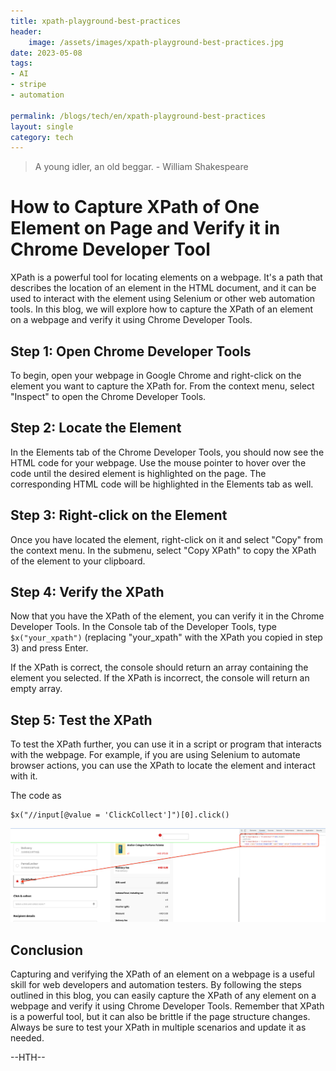 ```yaml
---
title: xpath-playground-best-practices
header:
    image: /assets/images/xpath-playground-best-practices.jpg
date: 2023-05-08
tags:
- AI
- stripe
- automation

permalink: /blogs/tech/en/xpath-playground-best-practices
layout: single
category: tech
---
```

> A young idler, an old beggar. - William Shakespeare


# How to Capture XPath of One Element on Page and Verify it in Chrome Developer Tool

XPath is a powerful tool for locating elements on a webpage. It's a path that describes the location of an element in the HTML document, and it can be used to interact with the element using Selenium or other web automation tools. In this blog, we will explore how to capture the XPath of an element on a webpage and verify it using Chrome Developer Tools.

## Step 1: Open Chrome Developer Tools

To begin, open your webpage in Google Chrome and right-click on the element you want to capture the XPath for. From the context menu, select "Inspect" to open the Chrome Developer Tools.

## Step 2: Locate the Element

In the Elements tab of the Chrome Developer Tools, you should now see the HTML code for your webpage. Use the mouse pointer to hover over the code until the desired element is highlighted on the page. The corresponding HTML code will be highlighted in the Elements tab as well.

## Step 3: Right-click on the Element

Once you have located the element, right-click on it and select "Copy" from the context menu. In the submenu, select "Copy XPath" to copy the XPath of the element to your clipboard.

## Step 4: Verify the XPath

Now that you have the XPath of the element, you can verify it in the Chrome Developer Tools. In the Console tab of the Developer Tools, type `$x("your_xpath")` (replacing "your_xpath" with the XPath you copied in step 3) and press Enter.

If the XPath is correct, the console should return an array containing the element you selected. If the XPath is incorrect, the console will return an empty array.

## Step 5: Test the XPath

To test the XPath further, you can use it in a script or program that interacts with the webpage. For example, if you are using Selenium to automate browser actions, you can use the XPath to locate the element and interact with it.

The code as 
```shell
$x("//input[@value = 'ClickCollect']")[0].click()
```
![img.png](/assets/images/xpath-chrome.png)


## Conclusion

Capturing and verifying the XPath of an element on a webpage is a useful skill for web developers and automation testers. By following the steps outlined in this blog, you can easily capture the XPath of any element on a webpage and verify it using Chrome Developer Tools. Remember that XPath is a powerful tool, but it can also be brittle if the page structure changes. Always be sure to test your XPath in multiple scenarios and update it as needed.

--HTH--
